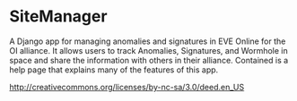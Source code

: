 SiteManager
===

A Django app for managing anomalies and signatures in EVE Online for the OI alliance. It allows users to track Anomalies, Signatures, and Wormhole in space and share the information with others in their alliance. Contained is a help page that explains many of the features of this app.

http://creativecommons.org/licenses/by-nc-sa/3.0/deed.en_US
